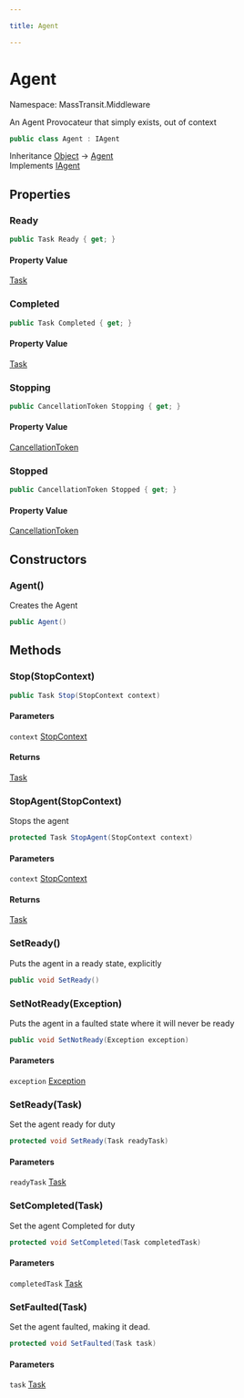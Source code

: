```yaml
---

title: Agent

---
```


# Agent

Namespace: MassTransit.Middleware

An Agent Provocateur that simply exists, out of context

```csharp
public class Agent : IAgent
```

Inheritance [Object](https://learn.microsoft.com/en-us/dotnet/api/system.object) → [Agent](../masstransit-middleware/agent)<br/>
Implements [IAgent](../masstransit/iagent)

## Properties

### **Ready**

```csharp
public Task Ready { get; }
```

#### Property Value

[Task](https://learn.microsoft.com/en-us/dotnet/api/system.threading.tasks.task)<br/>

### **Completed**

```csharp
public Task Completed { get; }
```

#### Property Value

[Task](https://learn.microsoft.com/en-us/dotnet/api/system.threading.tasks.task)<br/>

### **Stopping**

```csharp
public CancellationToken Stopping { get; }
```

#### Property Value

[CancellationToken](https://learn.microsoft.com/en-us/dotnet/api/system.threading.cancellationtoken)<br/>

### **Stopped**

```csharp
public CancellationToken Stopped { get; }
```

#### Property Value

[CancellationToken](https://learn.microsoft.com/en-us/dotnet/api/system.threading.cancellationtoken)<br/>

## Constructors

### **Agent()**

Creates the Agent

```csharp
public Agent()
```

## Methods

### **Stop(StopContext)**

```csharp
public Task Stop(StopContext context)
```

#### Parameters

`context` [StopContext](../masstransit/stopcontext)<br/>

#### Returns

[Task](https://learn.microsoft.com/en-us/dotnet/api/system.threading.tasks.task)<br/>

### **StopAgent(StopContext)**

Stops the agent

```csharp
protected Task StopAgent(StopContext context)
```

#### Parameters

`context` [StopContext](../masstransit/stopcontext)<br/>

#### Returns

[Task](https://learn.microsoft.com/en-us/dotnet/api/system.threading.tasks.task)<br/>

### **SetReady()**

Puts the agent in a ready state, explicitly

```csharp
public void SetReady()
```

### **SetNotReady(Exception)**

Puts the agent in a faulted state where it will never be ready

```csharp
public void SetNotReady(Exception exception)
```

#### Parameters

`exception` [Exception](https://learn.microsoft.com/en-us/dotnet/api/system.exception)<br/>

### **SetReady(Task)**

Set the agent ready for duty

```csharp
protected void SetReady(Task readyTask)
```

#### Parameters

`readyTask` [Task](https://learn.microsoft.com/en-us/dotnet/api/system.threading.tasks.task)<br/>

### **SetCompleted(Task)**

Set the agent Completed for duty

```csharp
protected void SetCompleted(Task completedTask)
```

#### Parameters

`completedTask` [Task](https://learn.microsoft.com/en-us/dotnet/api/system.threading.tasks.task)<br/>

### **SetFaulted(Task)**

Set the agent faulted, making it dead.

```csharp
protected void SetFaulted(Task task)
```

#### Parameters

`task` [Task](https://learn.microsoft.com/en-us/dotnet/api/system.threading.tasks.task)<br/>
